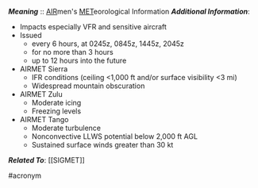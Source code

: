 ***Meaning*** :: <u>AIR</u>men's <u>MET</u>eorological Information
***Additional Information***:
- Impacts especially VFR and sensitive aircraft
- Issued 
	- every 6 hours, at 0245z, 0845z, 1445z, 2045z
	- for no more than 3 hours
	- up to 12 hours into the future
- AIRMET Sierra
	- IFR conditions (ceiling <1,000 ft and/or surface visibility <3 mi)
	- Widespread mountain obscuration
- AIRMET Zulu
	- Moderate icing
	- Freezing levels
- AIRMET Tango
	- Moderate turbulence
	- Nonconvective LLWS potential below 2,000 ft AGL
	- Sustained surface winds greater than 30 kt

***Related To***: [[SIGMET]]

#acronym
